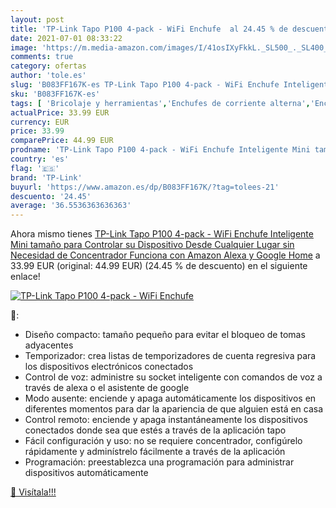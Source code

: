 ```yaml
---
layout: post
title: 'TP-Link Tapo P100 4-pack - WiFi Enchufe  al 24.45 % de descuento'
date: 2021-07-01 08:33:22
image: 'https://m.media-amazon.com/images/I/41osIXyFkkL._SL500_._SL400_.jpg'
comments: true
category: ofertas
author: 'tole.es'
slug: 'B083FF167K-es TP-Link Tapo P100 4-pack - WiFi Enchufe Inteligente Mini...'
sku: 'B083FF167K-es'
tags: [ 'Bricolaje y herramientas','Enchufes de corriente alterna','Enchufes inteligentes y a control remoto','Enchufes y accesorios','Enchufes y tomas de corriente alterna','Instalación eléctrica','Tomas de corriente alterna','alexa','enchufe','google','home','inteligente','tp-link', ]
actualPrice: 33.99 EUR
currency: EUR
price: 33.99
comparePrice: 44.99 EUR
prodname: 'TP-Link Tapo P100 4-pack - WiFi Enchufe Inteligente Mini tamaño para Controlar su Dispositivo Desde Cualquier Lugar  sin Necesidad de Concentrador  Funciona con Amazon Alexa y Google Home'
country: 'es'
flag: '🇪🇸'
brand: 'TP-Link'
buyurl: 'https://www.amazon.es/dp/B083FF167K/?tag=tolees-21'
descuento: '24.45'
average: '36.5536363636363'
---
```


Ahora mismo tienes [TP-Link Tapo P100 4-pack - WiFi Enchufe Inteligente Mini tamaño para Controlar su Dispositivo Desde Cualquier Lugar  sin Necesidad de Concentrador  Funciona con Amazon Alexa y Google Home](https://www.amazon.es/dp/B083FF167K/?tag=tolees-21) a 33.99 EUR (original: 44.99 EUR) (24.45 %  de descuento) en el siguiente enlace!

[![TP-Link Tapo P100 4-pack - WiFi Enchufe ](https://m.media-amazon.com/images/I/41osIXyFkkL._SL500_._SL400_.jpg)](https://www.amazon.es/dp/B083FF167K/?tag=tolees-21)

🔎:

- Diseño compacto: tamaño pequeño para evitar el bloqueo de tomas adyacentes
- Temporizador: crea listas de temporizadores de cuenta regresiva para los dispositivos electrónicos conectados
- Control de voz: administre su socket inteligente con comandos de voz a través de alexa o el asistente de google
- Modo ausente: enciende y apaga automáticamente los dispositivos en diferentes momentos para dar la apariencia de que alguien está en casa
- Control remoto: enciende y apaga instantáneamente los dispositivos conectados donde sea que estés a través de la aplicación tapo
- Fácil configuración y uso: no se requiere concentrador, configúrelo rápidamente y adminístrelo fácilmente a través de la aplicación
- Programación: preestablezca una programación para administrar dispositivos automáticamente

[🛒 Visítala!!!](https://www.amazon.es/dp/B083FF167K/?tag=tolees-21)
